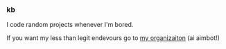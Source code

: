 ### kb

I code random projects whenever I'm bored.

If you want my less than legit endevours go to [my organizaiton](https://github.com/Catch-Me-If-You-Can-Industries) (ai aimbot!)

